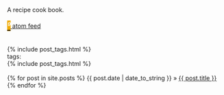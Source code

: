<script>
document.getElementById("blogsmall").style.backgroundColor="#EFAB00";
document.getElementById("blogtext").style.color="#000000";
document.getElementById("blog").className="menu2active";
</script>
A recipe cook book.<br><br>
<span id="Rss" style="display:table;"> [<i class="material-icons" style="background-color:#EFAB00;color:#ffffff;font-size:1.5em;margin-top:.5em; margin-bottom:-.5em;display: table-cell;vertical-align: middle;">&#xE0E5;</i><span style="vertical-align: middle;display:table-cell;">&nbsp;atom feed </span> ]({{site.baseurl}}/atom.xml)</span>
<br><br>
{% include post_tags.html %}
<br>
tags:<br>
{% include post_tags.html %}
<br><br>
{% for post in site.posts %}
{{ post.date | date_to_string }} &raquo; <a href="/recipes{{post.url}}">{{ post.title }}</a>
{% endfor %}

